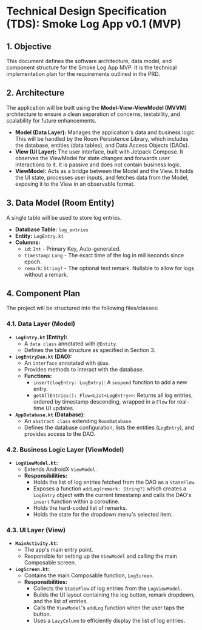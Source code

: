 # Technical Design Specification (TDS): Smoke Log App v0.1 (MVP)

## 1. Objective
This document defines the software architecture, data model, and component structure for the Smoke Log App MVP. It is the technical implementation plan for the requirements outlined in the PRD.

## 2. Architecture
The application will be built using the **Model-View-ViewModel (MVVM)** architecture to ensure a clean separation of concerns, testability, and scalability for future enhancements.

*   **Model (Data Layer):** Manages the application's data and business logic. This will be handled by the Room Persistence Library, which includes the database, entities (data tables), and Data Access Objects (DAOs).
*   **View (UI Layer):** The user interface, built with Jetpack Compose. It observes the ViewModel for state changes and forwards user interactions to it. It is passive and does not contain business logic.
*   **ViewModel:** Acts as a bridge between the Model and the View. It holds the UI state, processes user inputs, and fetches data from the Model, exposing it to the View in an observable format.

## 3. Data Model (Room Entity)
A single table will be used to store log entries.

*   **Database Table:** `log_entries`
*   **Entity:** `LogEntry.kt`
*   **Columns:**
    *   `id`: `Int` - Primary Key, Auto-generated.
    *   `timestamp`: `Long` - The exact time of the log in milliseconds since epoch.
    *   `remark`: `String?` - The optional text remark. Nullable to allow for logs without a remark.

## 4. Component Plan
The project will be structured into the following files/classes:

### 4.1. Data Layer (Model)
*   **`LogEntry.kt` (Entity):**
    *   A `data class` annotated with `@Entity`.
    *   Defines the table structure as specified in Section 3.
*   **`LogEntryDao.kt` (DAO):**
    *   An `interface` annotated with `@Dao`.
    *   Provides methods to interact with the database.
    *   **Functions:**
        *   `insert(logEntry: LogEntry)`: A `suspend` function to add a new entry.
        *   `getAllEntries(): Flow<List<LogEntry>>`: Returns all log entries, ordered by timestamp descending, wrapped in a `Flow` for real-time UI updates.
*   **`AppDatabase.kt` (Database):**
    *   An `abstract class` extending `RoomDatabase`.
    *   Defines the database configuration, lists the entities (`LogEntry`), and provides access to the DAO.

### 4.2. Business Logic Layer (ViewModel)
*   **`LogViewModel.kt`:**
    *   Extends AndroidX `ViewModel`.
    *   **Responsibilities:**
        *   Holds the list of log entries fetched from the DAO as a `StateFlow`.
        *   Exposes a function `addLog(remark: String?)` which creates a `LogEntry` object with the current timestamp and calls the DAO's `insert` function within a coroutine.
        *   Holds the hard-coded list of remarks.
        *   Holds the state for the dropdown menu's selected item.

### 4.3. UI Layer (View)
*   **`MainActivity.kt`:**
    *   The app's main entry point.
    *   Responsible for setting up the `ViewModel` and calling the main Composable screen.
*   **`LogScreen.kt`:**
    *   Contains the main Composable function, `LogScreen`.
    *   **Responsibilities:**
        *   Collects the `StateFlow` of log entries from the `LogViewModel`.
        *   Builds the UI layout containing the log button, remark dropdown, and the list of entries.
        *   Calls the `ViewModel`'s `addLog` function when the user taps the button.
        *   Uses a `LazyColumn` to efficiently display the list of log entries.